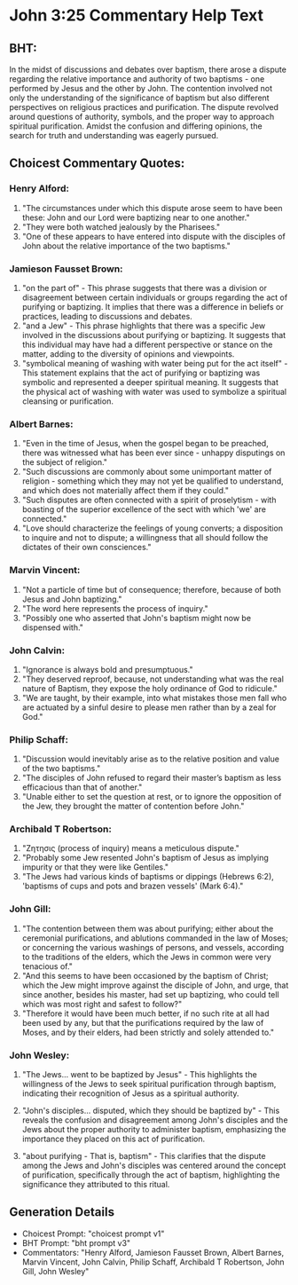 # John 3:25 Commentary Help Text

## BHT:
In the midst of discussions and debates over baptism, there arose a dispute regarding the relative importance and authority of two baptisms - one performed by Jesus and the other by John. The contention involved not only the understanding of the significance of baptism but also different perspectives on religious practices and purification. The dispute revolved around questions of authority, symbols, and the proper way to approach spiritual purification. Amidst the confusion and differing opinions, the search for truth and understanding was eagerly pursued.

## Choicest Commentary Quotes:
### Henry Alford:
1. "The circumstances under which this dispute arose seem to have been these: John and our Lord were baptizing near to one another."
2. "They were both watched jealously by the Pharisees."
3. "One of these appears to have entered into dispute with the disciples of John about the relative importance of the two baptisms."

### Jamieson Fausset Brown:
1. "on the part of" - This phrase suggests that there was a division or disagreement between certain individuals or groups regarding the act of purifying or baptizing. It implies that there was a difference in beliefs or practices, leading to discussions and debates.
2. "and a Jew" - This phrase highlights that there was a specific Jew involved in the discussions about purifying or baptizing. It suggests that this individual may have had a different perspective or stance on the matter, adding to the diversity of opinions and viewpoints.
3. "symbolical meaning of washing with water being put for the act itself" - This statement explains that the act of purifying or baptizing was symbolic and represented a deeper spiritual meaning. It suggests that the physical act of washing with water was used to symbolize a spiritual cleansing or purification.

### Albert Barnes:
1. "Even in the time of Jesus, when the gospel began to be preached, there was witnessed what has been ever since - unhappy disputings on the subject of religion."
2. "Such discussions are commonly about some unimportant matter of religion - something which they may not yet be qualified to understand, and which does not materially affect them if they could."
3. "Such disputes are often connected with a spirit of proselytism - with boasting of the superior excellence of the sect with which 'we' are connected."
4. "Love should characterize the feelings of young converts; a disposition to inquire and not to dispute; a willingness that all should follow the dictates of their own consciences."

### Marvin Vincent:
1. "Not a particle of time but of consequence; therefore, because of both Jesus and John baptizing."
2. "The word here represents the process of inquiry."
3. "Possibly one who asserted that John's baptism might now be dispensed with."

### John Calvin:
1. "Ignorance is always bold and presumptuous."
2. "They deserved reproof, because, not understanding what was the real nature of Baptism, they expose the holy ordinance of God to ridicule."
3. "We are taught, by their example, into what mistakes those men fall who are actuated by a sinful desire to please men rather than by a zeal for God."

### Philip Schaff:
1. "Discussion would inevitably arise as to the relative position and value of the two baptisms."
2. "The disciples of John refused to regard their master’s baptism as less efficacious than that of another."
3. "Unable either to set the question at rest, or to ignore the opposition of the Jew, they brought the matter of contention before John."

### Archibald T Robertson:
1. "Ζητησις (process of inquiry) means a meticulous dispute." 
2. "Probably some Jew resented John's baptism of Jesus as implying impurity or that they were like Gentiles."
3. "The Jews had various kinds of baptisms or dippings (Hebrews 6:2), 'baptisms of cups and pots and brazen vessels' (Mark 6:4)."

### John Gill:
1. "The contention between them was about purifying; either about the ceremonial purifications, and ablutions commanded in the law of Moses; or concerning the various washings of persons, and vessels, according to the traditions of the elders, which the Jews in common were very tenacious of."
2. "And this seems to have been occasioned by the baptism of Christ; which the Jew might improve against the disciple of John, and urge, that since another, besides his master, had set up baptizing, who could tell which was most right and safest to follow?"
3. "Therefore it would have been much better, if no such rite at all had been used by any, but that the purifications required by the law of Moses, and by their elders, had been strictly and solely attended to."

### John Wesley:
1. "The Jews... went to be baptized by Jesus" - This highlights the willingness of the Jews to seek spiritual purification through baptism, indicating their recognition of Jesus as a spiritual authority.

2. "John's disciples... disputed, which they should be baptized by" - This reveals the confusion and disagreement among John's disciples and the Jews about the proper authority to administer baptism, emphasizing the importance they placed on this act of purification.

3. "about purifying - That is, baptism" - This clarifies that the dispute among the Jews and John's disciples was centered around the concept of purification, specifically through the act of baptism, highlighting the significance they attributed to this ritual.


## Generation Details
- Choicest Prompt: "choicest prompt v1"
- BHT Prompt: "bht prompt v3"
- Commentators: "Henry Alford, Jamieson Fausset Brown, Albert Barnes, Marvin Vincent, John Calvin, Philip Schaff, Archibald T Robertson, John Gill, John Wesley"
